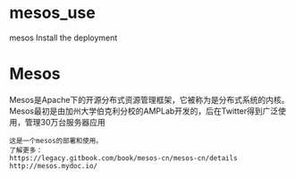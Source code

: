# mesos_use
mesos Install the deployment

# Mesos 

Mesos是Apache下的开源分布式资源管理框架，它被称为是分布式系统的内核。Mesos最初是由加州大学伯克利分校的AMPLab开发的，后在Twitter得到广泛使用，管理30万台服务器应用


```
这是一个mesos的部署和使用。
了解更多：
https://legacy.gitbook.com/book/mesos-cn/mesos-cn/details
http://mesos.mydoc.io/
